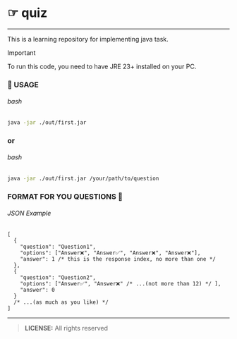 # ☞ quiz
___
This is a learning repository for implementing java task.

> [!IMPORTANT]
> To run this code, you need to have JRE 23+ installed on your PC.
> 
### 🚀 USAGE
###### bash
```bash
java -jar ./out/first.jar
```
### or
###### bash
```bash
java -jar ./out/first.jar /your/path/to/question
```

### FORMAT FOR YOU QUESTIONS 📄

###### JSON Example
```jsonc
[
  {
    "question": "Question1",
    "options": ["Answer❌", "Answer✅", "Answer❌", "Answer❌"],
    "answer": 1 /* this is the response index, no more than one */
  },
  {
    "question": "Question2",
    "options": ["Answer✅", "Answer❌" /* ...(not more than 12) */ ],
    "answer": 0
  }
  /* ...(as much as you like) */
]
```
___

> **LICENSE:** All rights reserved
